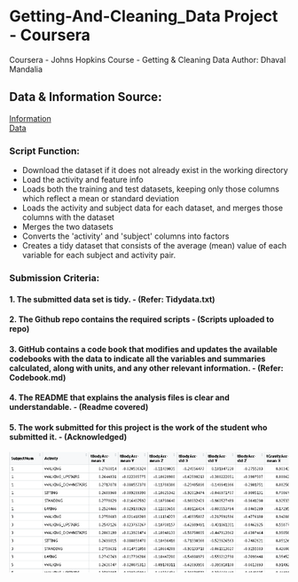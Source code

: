 # Getting-And-Cleaning_Data Project - Coursera
Coursera - Johns Hopkins Course - Getting &amp; Cleaning Data
Author: Dhaval Mandalia <br />

## Data & Information Source: <br />
[Information](http://archive.ics.uci.edu/ml/datasets/Human+Activity+Recognition+Using+Smartphones)<br>
[Data](https://d396qusza40orc.cloudfront.net/getdata%2Fprojectfiles%2FUCI%20HAR%20Dataset.zip)<br />

### Script Function:
- Download the dataset if it does not already exist in the working directory
- Load the activity and feature info
- Loads both the training and test datasets, keeping only those columns which reflect a mean or standard deviation
- Loads the activity and subject data for each dataset, and merges those columns with the dataset
- Merges the two datasets
- Converts the 'activity' and 'subject' columns into factors
- Creates a tidy dataset that consists of the average (mean) value of each variable for each subject and activity pair.

### Submission Criteria:<br>
#### 1. The submitted data set is tidy. - (Refer: Tidydata.txt)<br>
#### 2. The Github repo contains the required scripts - (Scripts uploaded to repo)<br>
#### 3. GitHub contains a code book that modifies and updates the available codebooks with the data to indicate all the variables and summaries calculated, along with units, and any other relevant information. - (Refer: Codebook.md)<br>
#### 4. The README that explains the analysis files is clear and understandable. - (Readme covered)<br>
#### 5. The work submitted for this project is the work of the student who submitted it. - (Acknowledged)<br>


![Tidy Data](https://github.com/mandaliadhaval/Getting-And-Cleaning_Data/blob/master/Tidydata_Image.PNG)

